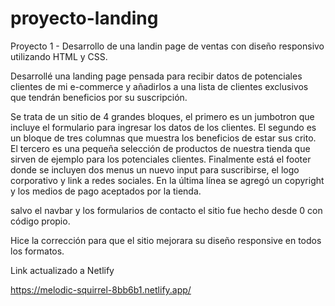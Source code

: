 # proyecto-landing
Proyecto 1 - Desarrollo de una landin page de ventas con diseño responsivo utilizando HTML y CSS.

Desarrollé una landing page pensada para recibir datos de potenciales clientes de mi 
e-commerce y añadirlos a una lista de clientes exclusivos que tendrán beneficios por su
suscripción.

Se trata de un sitio de 4 grandes bloques, el primero es un jumbotron que incluye el formulario
para ingresar los datos de los clientes. El segundo es un bloque de tres columnas que muestra
los beneficios de estar sus crito. El tercero es una pequeña selección de productos de nuestra tienda
que sirven de ejemplo para los potenciales clientes. Finalmente está el footer donde se incluyen dos menus
un nuevo input para suscribirse, el logo corporativo y link a redes sociales. En la última línea se agregó
un copyright y los medios de pago aceptados por la tienda.

salvo el navbar y los formularios de contacto el sitio fue hecho desde 0 con código propio.

Hice la corrección para que el sitio mejorara su diseño responsive en todos los formatos.

Link actualizado a Netlify

https://melodic-squirrel-8bb6b1.netlify.app/
